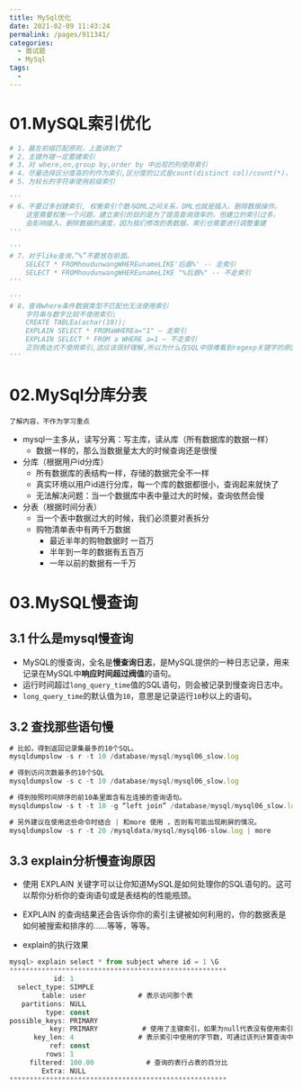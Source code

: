 ```yaml
---
title: MySql优化
date: 2021-02-09 11:43:24
permalink: /pages/911341/
categories:
  - 面试题
  - MySql
tags:
  - 
---
```

# 01.MySQL索引优化

```python
# 1、最左前缀匹配原则，上面讲到了
# 2、主键外键一定要建索引
# 3、对 where,on,group by,order by 中出现的列使用索引
# 4、尽量选择区分度高的列作为索引,区分度的公式是count(distinct col)/count(*)，表示字段不重复的比例，
# 5、为较长的字符串使用前缀索引

'''
# 6、不要过多创建索引, 权衡索引个数与DML之间关系，DML也就是插入、删除数据操作。
    这里需要权衡一个问题，建立索引的目的是为了提高查询效率的，但建立的索引过多，
    会影响插入、删除数据的速度，因为我们修改的表数据，索引也需要进行调整重建
'''

'''
# 7、对于like查询，”%”不要放在前面。
    SELECT * FROMhoudunwangWHEREunameLIKE'后盾%' -- 走索引 
    SELECT * FROMhoudunwangWHEREunameLIKE "%后盾%" -- 不走索引
'''

'''
# 8、查询where条件数据类型不匹配也无法使用索引 
    字符串与数字比较不使用索引; 
    CREATE TABLEa(achar(10)); 
    EXPLAIN SELECT * FROMaWHEREa="1" – 走索引 
    EXPLAIN SELECT * FROM a WHERE a=1 – 不走索引 
    正则表达式不使用索引,这应该很好理解,所以为什么在SQL中很难看到regexp关键字的原因
'''
```

# 02.MySql分库分表

`了解内容，不作为学习重点`

- mysql一主多从，读写分离：写主库，读从库（所有数据库的数据一样）
  - 数据一样的，那么当数据量太大的时候查询还是很慢
- 分库（根据用户id分库）
  - 所有数据库的表结构一样，存储的数据完全不一样
  - 真实环境以用户id进行分库，每一个库的数据都很小，查询起来就快了
  - 无法解决问题：当一个数据库中表中量过大的时候，查询依然会慢
- 分表（根据时间分表）
  - 当一个表中数据过大的时候，我们必须要对表拆分
  - 购物清单表中有两千万数据
    - 最近半年的购物数据时 一百万
    - 半年到一年的数据有五百万
    - 一年以前的数据有一千万

# 03.MySQL慢查询

## 3.1 什么是mysql慢查询

- MySQL的慢查询，全名是**慢查询日志**，是MySQL提供的一种日志记录，用来记录在MySQL中**响应时间超过阀值**的语句。
- 运行时间超过`long_query_time`值的SQL语句，则会被记录到慢查询日志中。
- `long_query_time`的默认值为`10`，意思是记录运行`10`秒以上的语句。

## 3.2 查找那些语句慢

```javascript
# 比如，得到返回记录集最多的10个SQL。
mysqldumpslow -s r -t 10 /database/mysql/mysql06_slow.log

# 得到访问次数最多的10个SQL
mysqldumpslow -s c -t 10 /database/mysql/mysql06_slow.log

# 得到按照时间排序的前10条里面含有左连接的查询语句。
mysqldumpslow -s t -t 10 -g “left join” /database/mysql/mysql06_slow.log

# 另外建议在使用这些命令时结合 | 和more 使用 ，否则有可能出现刷屏的情况。
mysqldumpslow -s r -t 20 /mysqldata/mysql/mysql06-slow.log | more
```

## 3.3 explain分析慢查询原因

- 使用 EXPLAIN 关键字可以让你知道MySQL是如何处理你的SQL语句的。这可以帮你分析你的查询语句或是表结构的性能瓶颈。
- EXPLAIN 的查询结果还会告诉你你的索引主键被如何利用的，你的数据表是如何被搜索和排序的……等等，等等。

- explain的执行效果

```javascript
mysql> explain select * from subject where id = 1 \G
******************************************************
           id: 1
  select_type: SIMPLE
        table: user             # 表示访问那个表
   partitions: NULL
         type: const
possible_keys: PRIMARY
          key: PRIMARY           # 使用了主键索引，如果为null代表没有使用索引
      key_len: 4                # 表示索引中使用的字节数，可通过该列计算查询中使用的索引的长度
          ref: const
         rows: 1
     filtered: 100.00             # 查询的表行占表的百分比
        Extra: NULL
******************************************************
```



